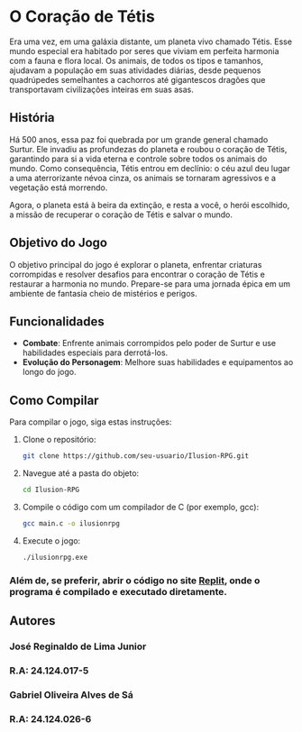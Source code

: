 # O Coração de Tétis

Era uma vez, em uma galáxia distante, um planeta vivo chamado Tétis. Esse mundo especial era habitado por seres que viviam em perfeita harmonia com a fauna e flora local. Os animais, de todos os tipos e tamanhos, ajudavam a população em suas atividades diárias, desde pequenos quadrúpedes semelhantes a cachorros até gigantescos dragões que transportavam civilizações inteiras em suas asas.

## História

Há 500 anos, essa paz foi quebrada por um grande general chamado Surtur. Ele invadiu as profundezas do planeta e roubou o coração de Tétis, garantindo para si a vida eterna e controle sobre todos os animais do mundo. Como consequência, Tétis entrou em declínio: o céu azul deu lugar a uma aterrorizante névoa cinza, os animais se tornaram agressivos e a vegetação está morrendo.

Agora, o planeta está à beira da extinção, e resta a você, o herói escolhido, a missão de recuperar o coração de Tétis e salvar o mundo.

## Objetivo do Jogo

O objetivo principal do jogo é explorar o planeta, enfrentar criaturas corrompidas e resolver desafios para encontrar o coração de Tétis e restaurar a harmonia no mundo. Prepare-se para uma jornada épica em um ambiente de fantasia cheio de mistérios e perigos.

## Funcionalidades

- **Combate**: Enfrente animais corrompidos pelo poder de Surtur e use habilidades especiais para derrotá-los.
- **Evolução do Personagem**: Melhore suas habilidades e equipamentos ao longo do jogo.

## Como Compilar

Para compilar o jogo, siga estas instruções:

1. Clone o repositório:
   ```bash
   git clone https://github.com/seu-usuario/Ilusion-RPG.git

2. Navegue até a pasta do objeto:
   ```bash
   cd Ilusion-RPG

3. Compile o código com um compilador de C (por exemplo, gcc):
   ```bash
   gcc main.c -o ilusionrpg

4. Execute o jogo:
   ```bash
   ./ilusionrpg.exe

### Além de, se preferir, abrir o código no site [Replit](https://replit.com), onde o programa é compilado e executado diretamente.

## Autores
### José Reginaldo de Lima Junior
### R.A: 24.124.017-5
### Gabriel Oliveira Alves de Sá
### R.A: 24.124.026-6


   
